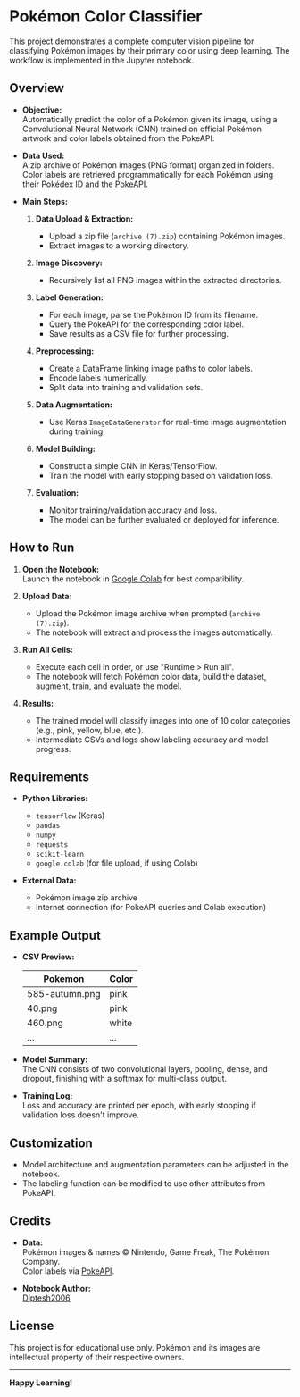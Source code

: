 # Pokémon Color Classifier 

This project demonstrates a complete computer vision pipeline for classifying Pokémon images by their primary color using deep learning. The workflow is implemented in the Jupyter notebook.

## Overview

- **Objective:**  
  Automatically predict the color of a Pokémon given its image, using a Convolutional Neural Network (CNN) trained on official Pokémon artwork and color labels obtained from the PokeAPI.

- **Data Used:**  
  A zip archive of Pokémon images (PNG format) organized in folders.  
  Color labels are retrieved programmatically for each Pokémon using their Pokédex ID and the [PokeAPI](https://pokeapi.co/).

- **Main Steps:**  
  1. **Data Upload & Extraction:**  
     - Upload a zip file (`archive (7).zip`) containing Pokémon images.
     - Extract images to a working directory.

  2. **Image Discovery:**  
     - Recursively list all PNG images within the extracted directories.

  3. **Label Generation:**  
     - For each image, parse the Pokémon ID from its filename.
     - Query the PokeAPI for the corresponding color label.
     - Save results as a CSV file for further processing.

  4. **Preprocessing:**  
     - Create a DataFrame linking image paths to color labels.
     - Encode labels numerically.
     - Split data into training and validation sets.

  5. **Data Augmentation:**  
     - Use Keras `ImageDataGenerator` for real-time image augmentation during training.

  6. **Model Building:**  
     - Construct a simple CNN in Keras/TensorFlow.
     - Train the model with early stopping based on validation loss.

  7. **Evaluation:**  
     - Monitor training/validation accuracy and loss.
     - The model can be further evaluated or deployed for inference.

## How to Run

1. **Open the Notebook:**  
   Launch the notebook in [Google Colab](https://colab.research.google.com/) for best compatibility.

2. **Upload Data:**  
   - Upload the Pokémon image archive when prompted (`archive (7).zip`).
   - The notebook will extract and process the images automatically.

3. **Run All Cells:**  
   - Execute each cell in order, or use "Runtime > Run all".
   - The notebook will fetch Pokémon color data, build the dataset, augment, train, and evaluate the model.

4. **Results:**  
   - The trained model will classify images into one of 10 color categories (e.g., pink, yellow, blue, etc.).
   - Intermediate CSVs and logs show labeling accuracy and model progress.

## Requirements

- **Python Libraries:**  
  - `tensorflow` (Keras)
  - `pandas`
  - `numpy`
  - `requests`
  - `scikit-learn`
  - `google.colab` (for file upload, if using Colab)

- **External Data:**  
  - Pokémon image zip archive
  - Internet connection (for PokeAPI queries and Colab execution)

## Example Output

- **CSV Preview:**

  | Pokemon         | Color  |
  |-----------------|--------|
  | 585-autumn.png  | pink   |
  | 40.png          | pink   |
  | 460.png         | white  |
  | ...             | ...    |

- **Model Summary:**  
  The CNN consists of two convolutional layers, pooling, dense, and dropout, finishing with a softmax for multi-class output.

- **Training Log:**  
  Loss and accuracy are printed per epoch, with early stopping if validation loss doesn't improve.

## Customization

- Model architecture and augmentation parameters can be adjusted in the notebook.
- The labeling function can be modified to use other attributes from PokeAPI.

## Credits

- **Data:**  
  Pokémon images & names © Nintendo, Game Freak, The Pokémon Company.  
  Color labels via [PokeAPI](https://pokeapi.co/).

- **Notebook Author:**  
  [Diptesh2006](https://github.com/Diptesh2006)

## License

This project is for educational use only. Pokémon and its images are intellectual property of their respective owners.

---
**Happy Learning!**
